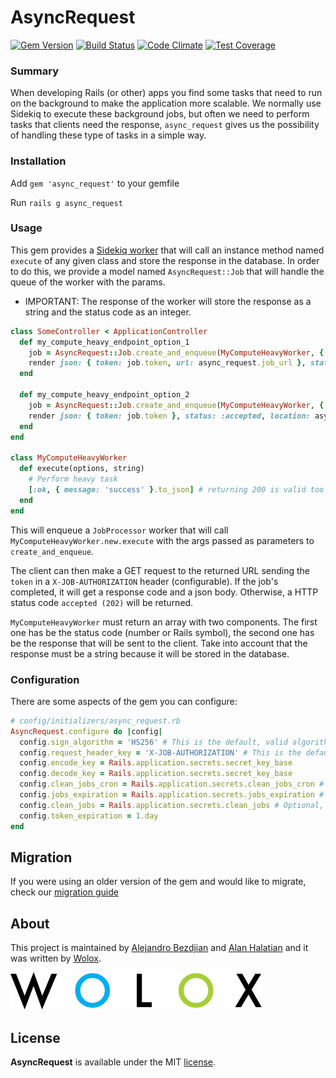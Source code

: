 # AsyncRequest
[![Gem Version](https://badge.fury.io/rb/async-requests.svg)](https://badge.fury.io/rb/async-requests)
[![Build Status](https://travis-ci.org/Wolox/async-requests.svg?branch=master)](https://travis-ci.org/Wolox/async-requests)
[![Code Climate](https://codeclimate.com/github/mdesanti/async-requests/badges/gpa.svg)](https://codeclimate.com/github/mdesanti/async-requests)
[![Test Coverage](https://codeclimate.com/github/mdesanti/async-requests/badges/coverage.svg)](https://codeclimate.com/github/mdesanti/async-requests/coverage)

### Summary

When developing Rails (or other) apps you find some tasks that need to run on the background to make the application more scalable. We normally use Sidekiq to execute these background jobs, but often we need to perform tasks that clients need the response, `async_request` gives us the possibility of handling these type of tasks in a simple way.

### Installation

Add `gem 'async_request'` to your gemfile

Run `rails g async_request`

### Usage

This gem provides a [Sidekiq worker](https://github.com/Wolox/async-requests/blob/master/app/workers/async_request/job_processor.rb) that will call an instance method named `execute` of any given class and store the response in the database. In order to do this, we provide a model named `AsyncRequest::Job` that will handle the queue of the worker with the params.

* IMPORTANT: The response of the worker will store the response as a string and the status code as an integer.

``` ruby
class SomeController < ApplicationController
  def my_compute_heavy_endpoint_option_1
    job = AsyncRequest::Job.create_and_enqueue(MyComputeHeavyWorker, { some: 'args' }, 'another arg')
    render json: { token: job.token, url: async_request.job_url }, status: :accepted
  end

  def my_compute_heavy_endpoint_option_2
    job = AsyncRequest::Job.create_and_enqueue(MyComputeHeavyWorker, { some: 'args' }, 'another arg')
    render json: { token: job.token }, status: :accepted, location: async_request.job_url
  end
end

class MyComputeHeavyWorker
  def execute(options, string)
    # Perform heavy task
    [:ok, { message: 'success' }.to_json] # returning 200 is valid too
  end
end
```

This will enqueue a `JobProcessor` worker that will call `MyComputeHeavyWorker.new.execute` with the args passed as parameters to `create_and_enqueue`.

The client can then make a GET request to the returned URL sending the `token` in a `X-JOB-AUTHORIZATION` header (configurable). If the job's completed, it will get a response code and a json body. Otherwise, a HTTP status code `accepted (202)` will be returned.

`MyComputeHeavyWorker` must return an array with two components. The first one has be the status code (number or Rails symbol), the second one has be the response that will be sent to the client. Take into account that the response must be a string because it will be stored in the database.

### Configuration

There are some aspects of the gem you can configure:

``` ruby
# config/initializers/async_request.rb
AsyncRequest.configure do |config|
  config.sign_algorithm = 'HS256' # This is the default, valid algorithms: HS256 and RS256
  config.request_header_key = 'X-JOB-AUTHORIZATION' # This is the default
  config.encode_key = Rails.application.secrets.secret_key_base
  config.decode_key = Rails.application.secrets.secret_key_base
  config.clean_jobs_cron = Rails.application.secrets.clean_jobs_cron # Optional, default: every day
  config.jobs_expiration = Rails.application.secrets.jobs_expiration # Optional, default: one day
  config.clean_jobs = Rails.application.secrets.clean_jobs # Optional, default: true
  config.token_expiration = 1.day
end

```

## Migration

If you were using an older version of the gem and would like to migrate, check our [migration guide](https://raw.githubusercontent.com/mdesanti/async-requests/master/MIGRATION.md)

## About ##

This project is maintained by [Alejandro Bezdjian](https://github.com/alebian) and [Alan Halatian](https://github.com/alanhala) and it was written by [Wolox](http://www.wolox.com.ar).

![Wolox](https://raw.githubusercontent.com/Wolox/press-kit/master/logos/logo_banner.png)

## License

**AsyncRequest** is available under the MIT [license](https://raw.githubusercontent.com/mdesanti/async-requests/master/LICENSE).
